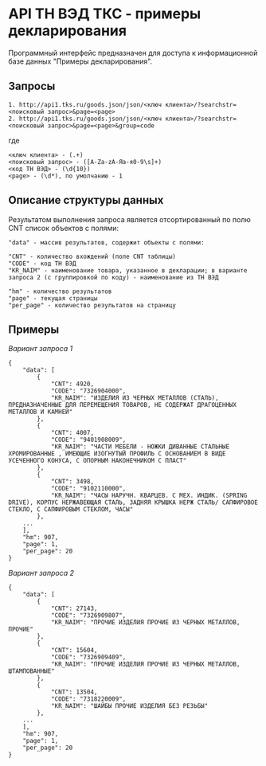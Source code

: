 # API ТН ВЭД ТКС - примеры декларирования

Программный интерфейс предназначен для доступа к информационной базе данных "Примеры декларирования".

## Запросы

    1. http://api1.tks.ru/goods.json/json/<ключ клиента>/?searchstr=<поисковый запрос>&page=<page>
    2. http://api1.tks.ru/goods.json/json/<ключ клиента>/?searchstr=<поисковый запрос>&page=<page>&group=code

где

    <ключ клиента> - (.+)  
    <поисковый запрос> - ([A-Za-zА-Яа-я0-9\s]+)  
    <код ТН ВЭД> - (\d{10})  
    <page> - (\d*), по умолчанию - 1  

## Описание структуры данных

Результатом выполнения запроса является отсортированный по полю CNT список объектов с полями:

    "data" - массив результатов, содержит объекты с полями:  
    
    "CNT" - количество вхождений (поле CNT таблицы)  
    "CODE" - код ТН ВЭД  
    "KR_NAIM" - наименование товара, указанное в декларации; в варианте запроса 2 (с группировкой по коду) - наименование из ТН ВЭД  

    "hm" - количество результатов  
    "page" - текущая страницы  
    "per_page" - количество результатов на страницу  

## Примеры

*Вариант запроса 1*

    {
        "data": [
            {
                "CNT": 4920,
                "CODE": "7326904000",
                "KR_NAIM": "ИЗДЕЛИЯ ИЗ ЧЕРНЫХ МЕТАЛЛОВ (СТАЛЬ), ПРЕДНАЗНАЧЕННЫЕ ДЛЯ ПЕРЕМЕЩЕНИЯ ТОВАРОВ, НЕ СОДЕРЖАТ ДРАГОЦЕННЫХ МЕТАЛЛОВ И КАМНЕЙ"
            },
            {
                "CNT": 4007,
                "CODE": "9401908009",
                "KR_NAIM": "ЧАСТИ МЕБЕЛИ - НОЖКИ ДИВАННЫЕ СТАЛЬНЫЕ ХРОМИРОВАННЫЕ , ИМЕЮЩИЕ ИЗОГНУТЫЙ ПРОФИЛЬ С ОСНОВАНИЕМ В ВИДЕ УСЕЧЕННОГО КОНУСА, С ОПОРНЫМ НАКОНЕЧНИКОМ С ПЛАСТ"
            },
            {
                "CNT": 3498,
                "CODE": "9102110000",
                "KR_NAIM": "ЧАСЫ НАРУЧН. КВАРЦЕВ. С МЕХ. ИНДИК. (SPRING DRIVE), КОРПУС НЕРЖАВЕЮЩАЯ СТАЛЬ, ЗАДНЯЯ КРЫШКА НЕРЖ СТАЛЬ/ САПФИРОВОЕ СТЕКЛО, С САПФИРОВЫМ СТЕКЛОМ, ЧАСЫ"
            },
        ...
        ],
        "hm": 907,
        "page": 1,
        "per_page": 20
    }

*Вариант запроса 2*

    {
        "data": [
            {
                "CNT": 27143,
                "CODE": "7326909807",
                "KR_NAIM": "ПРОЧИЕ ИЗДЕЛИЯ ПРОЧИЕ ИЗ ЧЕРНЫХ МЕТАЛЛОВ, ПРОЧИЕ"
            },
            {
                "CNT": 15604,
                "CODE": "7326909409",
                "KR_NAIM": "ПРОЧИЕ ИЗДЕЛИЯ ПРОЧИЕ ИЗ ЧЕРНЫХ МЕТАЛЛОВ, ШТАМПОВАННЫЕ"
            },
            {
                "CNT": 13504,
                "CODE": "7318220009",
                "KR_NAIM": "ШАЙБЫ ПРОЧИЕ ИЗДЕЛИЯ БЕЗ РЕЗЬБЫ"
            },
        ...
        ],
        "hm": 907,
        "page": 1,
        "per_page": 20
    }
